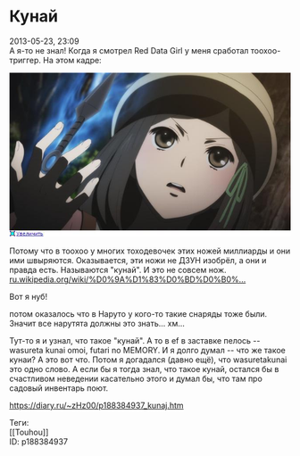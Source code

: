 Кунай
======

   
 2013-05-23, 23:09   
  А я-то не знал! Когда я смотрел Red Data Girl у меня сработал тоохоо-триггер. На этом кадре:   
   
   [![](pics/e4c6646a201ft.jpg)](http://radikal.ru/F/s018.radikal.ru/i521/1305/d3/e4c6646a201f.png)     
   
 Потому что в тоохоо у многих тоходевочек этих ножей миллиарды и они ими швыряются. Оказывается, эти ножи не ДЗУН изобрёл, а они и правда есть. Называются "кунай". И это не совсем нож.   
  [ru.wikipedia.org/wiki/%D0%9A%D1%83%D0%BD%D0%B0%...](https://ru.wikipedia.org/wiki/%D0%9A%D1%83%D0%BD%D0%B0%D0%B9)    
   
 Вот я нуб!   
   
  потом оказалось что в Наруто у кого-то такие снаряды тоже были. Значит все нарутята должны это знать... хм...    
   
 Тут-то я и узнал, что такое "кунай". А то в ef в заставке пелось -- wasureta kunai omoi, futari no MEMORY. И я долго думал -- что же такое кунаи? А это вот что. Потом я догадался (давно ещё), что wasuretakunai это одно слово. А если бы я тогда знал, что такое кунай, остался бы в счастливом неведении касательно этого и думал бы, что там про садовый инвентарь поют.   
    
 <https://diary.ru/~zHz00/p188384937_kunaj.htm>   
   
 Теги:   
 [[Touhou]]   
 ID: p188384937